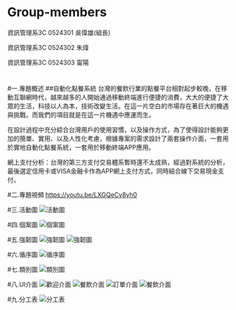 # Group-members

資訊管理系3C 0524301 吳偉雄(組長)

資訊管理系3C 0524302 朱煒

資訊管理系3C 0524303 甯陽

#
#一.專題概述
##自動化點餐系統
台灣的餐飲行業的點餐平台相對起步較晚，在移動互聯網時代，越來越多的人開始通過移動終端進行便捷的消費，大大的便捷了大眾的生活，科技以人為本，技術改變生活。在這一片空白的市場存在著巨大的機遇與挑戰。而我們的項目就是在這一片機遇中應運而生。

在設計過程中充分綜合台灣用戶的使用習慣，以及操作方式，為了使得設計能夠更加的簡單、實用、以及人性化考慮，根據專案的需求設計了兩套操作介面，一套用於實地自動化點餐系統，一套用於移動終端APP應用。

網上支付分析：台灣的第三方支付交易體系暫時還不太成熟，經過對系統的分析，最後選定信用卡或VISA金融卡作為APP網上支付方式，同時結合線下交易現金支付。

#二.專題視頻
 https://youtu.be/LXGQeCv8yh0 
 
#三.活動圖
![活動圖](活動圖2.jpg)

#四.個案圖
![個案圖](useCase.jpg)


#五.強韌圖
![強韌圖](強韌圖(1).jpg)
![強韌圖](強韌圖(2).JPG)

#六.循序圖
![循序圖](循序圖.JPG)

#七.類別圖
![類別圖](類別圖(1).JPG)

#八.UI介面 
![歡迎介面](01.歡迎介面.png)
![餐飲介面](02.餐飲介面.png)
![訂單介面](03.訂單介面.png)
![餐飲介面](04.付款介面.png)

#九.分工表
![分工表](分工表.JPG)
